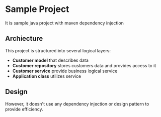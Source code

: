 # Sample Project
It is sample java project with maven dependency injection

## Archiecture
This project is structured into several logical layers:
- **Customer model** that describes data
- **Customer repository** stores customers data and provides access to it
- **Customer service** provide business logical service
- **Application class** utilizes service

## Design

However, it doesn't use any dependency injection or design pattern
to provide efficiency.
